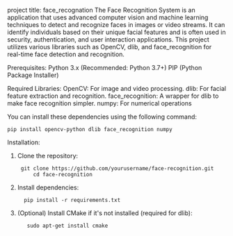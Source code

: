 project title: face_recognation
The Face Recognition System is an application that uses advanced computer vision and machine learning techniques to detect and recognize faces in images or video streams. It can identify individuals based on their unique facial features and is often used in security, authentication, and user interaction applications. This project utilizes various libraries such as OpenCV, dlib, and face_recognition for real-time face detection and recognition.

Prerequisites: 
Python 3.x (Recommended: Python 3.7+)
PIP (Python Package Installer)


Required Libraries:
OpenCV: For image and video processing.
dlib: For facial feature extraction and recognition.
face_recognition: A wrapper for dlib to make face recognition simpler.
numpy: For numerical operations

You can install these dependencies using the following command:

    pip install opencv-python dlib face_recognition numpy

Installation:

1) Clone the repository:

        git clone https://github.com/yourusername/face-recognition.git
            cd face-recognition

2) Install dependencies:

         pip install -r requirements.txt

3) (Optional) Install CMake if it's not installed (required for dlib):

          sudo apt-get install cmake
   






